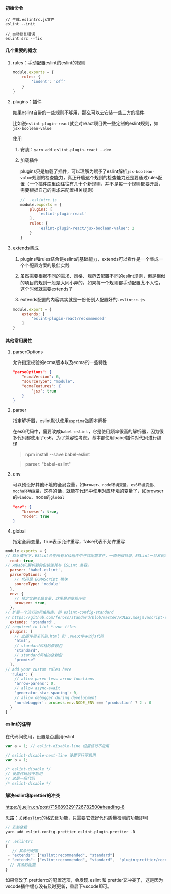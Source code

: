 #### 初始命令

```
// 生成.eslintrc.js文件
eslint --init

// 自动修复错误
eslint src --fix
```

#### 几个重要的概念

1. rules：手动配置eslint的eslint的规则

    ```js
    module.exports = {
        rules: {
            'indent': 'off'
        }
    }
    ```

2. plugins：插件

    如果eslint自带的一些规则不够用，那么可以去安装一些三方的插件

    比如说`eslint-plugin-react`就会对react项目做一些定制的eslint规则，如`jsx-boolean-value`

    使用

    1. 安装：`yarn add eslint-plugin-react --dev`

    2. 加载插件

        plugins只是加载了插件，可以理解为赋予了eslint解析`jsx-boolean-value`规则的检查能力，真正开启这个规则的检查能力还是要通过rules配置（一个插件库里面往往有几十个新规则，并不是每一个规则都要开启，需要根据自己的需求来配置相关规则）

        ```js
        //	.eslintrc.js
        module.exports = {
            plugins: [
                'eslint-plugin-react'
            ],
            rules: {
                'eslint-plugin-react/jsx-boolean-value': 2
            }
        }
        ```

3. extends集成

    1. plugins和rules结合是eslint的基础能力，extends可以看作是一个集成一个个配置方案的最佳实践

    2. 虽然需要根据不同的需求、风格、规范去配置不同的eslint规则，但是相似的项目的规则一般是大同小异的，如果每一个规则都手动配置太不人性，这个时候就需要extends了

    3. extends配置的内容其实就是一份份别人配置好的`.eslintrc.js`

    ```js
    module.export = {
        extends: [
            'eslint-plugin-react/recommended'
        ]
    }
    ```

#### 其他常用属性

1. parserOptions

    允许指定校验的ecma版本以及ecma的一些特性

    ```json
    "parseOptions": {
        "ecmaVersion": 6,
        "sourceType": "module",
        "ecmaFeatures": {
            "jsx": true
        }
    }
    ```

2. parser

    指定解析器，eslint默认使用`esprima`做脚本解析
    
    在es6代码中，需要改成`babel-eslint`，它是使用频率很高的解析器，因为很多代码都使用了es6，为了兼容性考虑，基本都使用babel插件对代码进行编译

    > npm install --save babel-eslint

    > parser: "babel-eslint"

3. env

    可以预设好其他环境的全局变量，如`brower`、`node环境变量`、`es6环境变量`、`mocha环境变量`，这样的话，就能在代码中使用对应环境的变量了，如browser的`window`、node的`global`

    ```json
    "env": {
        "browser": true,
        "node": true
    }
    ```

4. global

    指定全局变量，true表示允许重写，false代表不允许重写


```js
module.exports = {
// 默认情况下，ESLint会在所有父级组件中寻找配置文件，一直到根目录。ESLint一旦发现配置文件中有 "root": true，它就会停止在父级目录中寻找。
  root: true,
// 对Babel解析器的包装使其与 ESLint 兼容。
  parser: 'babel-eslint',
  parserOptions: {
    // 代码是 ECMAScript 模块
    sourceType: 'module'
  },
  env: {
    // 预定义的全局变量，这里是浏览器环境
    browser: true,
  },
// 扩展一个流行的风格指南，即 eslint-config-standard 
// https://github.com/feross/standard/blob/master/RULES.md#javascript-standard-style
  extends: 'standard',
// required to lint *.vue files
  plugins: [
    // 此插件用来识别.html 和 .vue文件中的js代码
    'html',
    // standard风格的依赖包
    "standard",
    // standard风格的依赖包
    "promise"
  ],
// add your custom rules here
  'rules': {
    // allow paren-less arrow functions
    'arrow-parens': 0,
    // allow async-await
    'generator-star-spacing': 0,
    // allow debugger during development
    'no-debugger': process.env.NODE_ENV === 'production' ? 2 : 0
  }
}
```

#### eslint的注释

在代码间使用，设置是否启用eslint

```js
var a = 1; // eslint-disable-line 设置该行不启用

// eslint-disable-next-line 设置下行不启用
var b = 1;

/* eslint-disable */
// 设置代码段不启用
// 这是一段代码
/* eslint-disable */
```

#### 解决eslint和prettier的冲突

<https://juejin.cn/post/7156893291726782500#heading-8>

思路：关闭`eslint`的格式化功能，只需要它做好代码质量检测的功能即可

```js
// 安装依赖
yarn add eslint-config-prettier eslint-plugin-prettier -D

// .eslintrc
{
   // 其余的配置
 - "extends": ["eslint:recommended", "standard"]
 + "extends": ["eslint:recommended", "standard",  "plugin:prettier/recommended"]
  // 其余的配置
}
```

如果修改了.prettierrc的配置选项，会发现 eslint 和 prettier又冲突了，这是因为vscode插件缓存没有及时更新，重启下vscode即可。